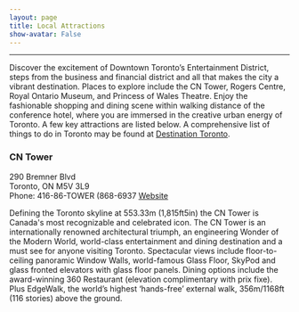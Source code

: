 ```yaml
---
layout: page
title: Local Attractions
show-avatar: False
---
```


---

Discover the excitement of Downtown Toronto’s Entertainment District, steps from the business and financial district and all that makes the city a vibrant destination. Places to explore include the CN Tower, Rogers Centre, Royal Ontario Museum, and Princess of Wales Theatre. Enjoy the fashionable shopping and dining scene within walking distance of the conference hotel, where you are immersed in the creative urban energy of Toronto.
A few key attractions are listed below. A comprehensive list of things to do in Toronto may be found at [Destination Toronto](https://www.destinationtoronto.com/things-to-do/). 

### CN Tower

290 Bremner Blvd  
Toronto, ON M5V 3L9  
Phone: 416-86-TOWER (868-6937 
[Website](https://www.cntower.ca/)  
 
Defining the Toronto skyline at 553.33m (1,815ft5in) the CN Tower is Canada's most recognizable and celebrated icon. The CN Tower is an internationally renowned architectural triumph, an engineering Wonder of the Modern World, world-class entertainment and dining destination and a must see for anyone visiting Toronto. Spectacular views include floor-to-ceiling panoramic Window Walls, world-famous Glass Floor, SkyPod and glass fronted elevators with glass floor panels. Dining options include the award-winning 360 Restaurant (elevation complimentary with prix fixe). Plus EdgeWalk, the world’s highest ‘hands-free’ external walk, 356m/1168ft (116 stories) above the ground.

